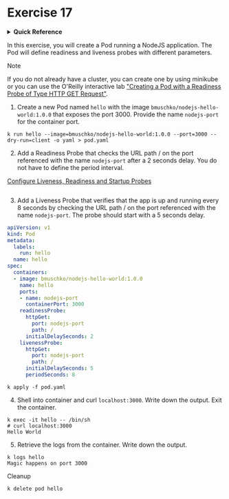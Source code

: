 # Exercise 17

<details>
<summary><b>Quick Reference</b></summary>
<p>

* Namespace: `default`<br>
* Documentation: [Configure Liveness, Readiness and Startup Probes](https://kubernetes.io/docs/tasks/configure-pod-container/configure-liveness-readiness-startup-probes/)

</p>
</details>

In this exercise, you will create a Pod running a NodeJS application. The Pod will define readiness and liveness probes with different parameters.

> [!NOTE]
> If you do not already have a cluster, you can create one by using minikube or you can use the O'Reilly interactive lab ["Creating a Pod with a Readiness Probe of Type HTTP GET Request"](https://learning.oreilly.com/scenarios/creating-a-pod/9781098164102/).

1. Create a new Pod named `hello` with the image `bmuschko/nodejs-hello-world:1.0.0` that exposes the port 3000. Provide the name `nodejs-port` for the container port.
```
k run hello --image=bmuschko/nodejs-hello-world:1.0.0 --port=3000 --dry-run=client -o yaml > pod.yaml
```
2. Add a Readiness Probe that checks the URL path / on the port referenced with the name `nodejs-port` after a 2 seconds delay. You do not have to define the period interval.

[Configure Liveness, Readiness and Startup Probes](https://kubernetes.io/docs/tasks/configure-pod-container/configure-liveness-readiness-startup-probes/)
```
```
3. Add a Liveness Probe that verifies that the app is up and running every 8 seconds by checking the URL path / on the port referenced with the name `nodejs-port`. The probe should start with a 5 seconds delay.
```yaml
apiVersion: v1
kind: Pod
metadata:
  labels:
    run: hello
  name: hello
spec:
  containers:
  - image: bmuschko/nodejs-hello-world:1.0.0
    name: hello
    ports:
    - name: nodejs-port
      containerPort: 3000
    readinessProbe:
      httpGet:
        port: nodejs-port
        path: /
      initialDelaySeconds: 2 
    livenessProbe:
      httpGet:
        port: nodejs-port
        path: /
      initialDelaySeconds: 5 
      periodSeconds: 8
```
```
k apply -f pod.yaml
```
4. Shell into container and curl `localhost:3000`. Write down the output. Exit the container.
```
k exec -it hello -- /bin/sh
# curl localhost:3000
Hello World
```
5. Retrieve the logs from the container. Write down the output.
```
k logs hello    
Magic happens on port 3000
```

Cleanup
```
k delete pod hello
```
